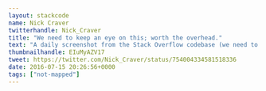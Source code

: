```yaml
---
layout: stackcode
name: Nick Craver
twitterhandle: Nick_Craver
title: "We need to keep an eye on this; worth the overhead."
text: "A daily screenshot from the Stack Overflow codebase (we need to keep an eye on this; worth the overhead). "
thumbnailhandle: EIuMyAZV17
tweet: https://twitter.com/Nick_Craver/status/754004334581518336
date: 2016-07-15 20:26:56+0000
tags: ["not-mapped"]
---
```

